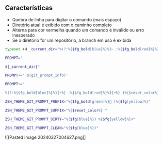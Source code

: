 ## Características

- Quebra de linha para digitar o comando (mais espaço)
- Diretório atual é exibido com o caminho completo
- Alterna para cor vermelha quando um comando é inválido ou erro inesperado
- Se o diretório for um repositório, a branch em uso é exibida

```bash
typeset +H _current_dir="%(?:%{$fg_bold[blue]%}%3~ :%{$fg_bold[red]%}%3~)%{$reset_color%} "

PROMPT="

${_current_dir}"

PROMPT+=' $(git_prompt_info)'

PROMPT+='

%(?:%{$fg_bold[blue]%}%1{➜%} :%{$fg_bold[red]%}%1{➜%} )%{$reset_color%}'

ZSH_THEME_GIT_PROMPT_PREFIX="%{$fg_bold[green]%} (%{$fg[yellow]%}"

ZSH_THEME_GIT_PROMPT_SUFFIX="%{$reset_color%} "

ZSH_THEME_GIT_PROMPT_DIRTY="%{$fg[blue]%}) %{$fg[yellow]%}✗"

ZSH_THEME_GIT_PROMPT_CLEAN="%{$fg[blue]%})"
```

![[Pasted image 20240327004627.png]]